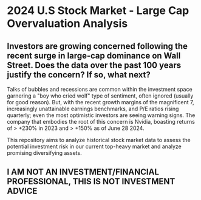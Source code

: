 # 2024 U.S Stock Market -  Large Cap Overvaluation Analysis

## Investors are growing concerned following the recent surge in large-cap dominance on Wall Street. Does the data over the past 100 years justify the concern? If so, what next?

Talks of bubbles and recessions are common within the investment space garnering a "boy who cried wolf" type of sentiment, often ignored (usually for good reason). But, with the recent growth margins of the magnificent 7, increasingly unattainable earnings benchmarks, and P/E ratios rising quarterly; even the most optimistic investors are seeing warning signs. The company that embodies the root of this concern is Nvidia, boasting returns of > +230% in 2023 and > +150% as of June 28 2024. 

This repository aims to analyze historical stock market data to assess the potential investment risk in our current top-heavy market and analyze promising diversifying assets. 

## I AM NOT AN INVESTMENT/FINANCIAL PROFESSIONAL, THIS IS NOT INVESTMENT ADVICE
